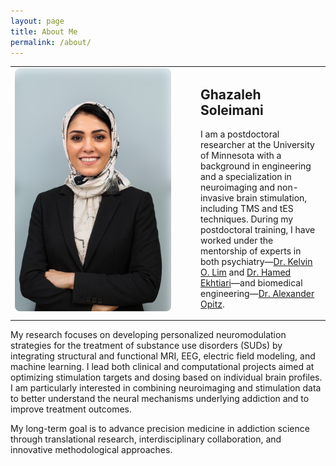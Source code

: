 ```yaml
---
layout: page
title: About Me
permalink: /about/
---
```


<table>
  <tr>
    <td style="width: 260px; vertical-align: top;">
      <img src="IMG_7622.jpeg" alt="Ghazaleh Soleimani" style="width: 250px; border-radius: 8px;"/>
    </td>
    <td style="padding-left: 30px;">
      <h2>Ghazaleh Soleimani</h2>
      <p>
        I am a postdoctoral researcher at the University of Minnesota with a background in engineering and a specialization in neuroimaging and non-invasive brain stimulation, including TMS and tES techniques. During my postdoctoral training, I have worked under the mentorship of experts in both psychiatry—<a href="https://www.neuroscience.umn.edu/people/kelvin-o-lim-md">Dr. Kelvin O. Lim</a> and <a href="https://www.laureateinstitute.org/hamed-ekhtiari.html">Dr. Hamed Ekhtiari</a>—and biomedical engineering—<a href="https://cse.umn.edu/bme/alexander-opitz">Dr. Alexander Opitz</a>.
      </p>
    </td>
  </tr>
</table>

<p>
My research focuses on developing personalized neuromodulation strategies for the treatment of substance use disorders (SUDs) by integrating structural and functional MRI, EEG, electric field modeling, and machine learning. I lead both clinical and computational projects aimed at optimizing stimulation targets and dosing based on individual brain profiles. I am particularly interested in combining neuroimaging and stimulation data to better understand the neural mechanisms underlying addiction and to improve treatment outcomes.
</p>

<p>
My long-term goal is to advance precision medicine in addiction science through translational research, interdisciplinary collaboration, and innovative methodological approaches.
</p>


